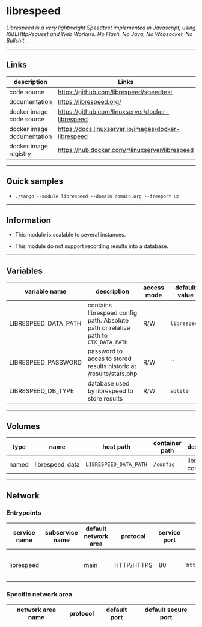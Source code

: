 # librespeed

*Librespeed is a very lightweight Speedtest implemented in Javascript, using XMLHttpRequest and Web Workers. No Flash, No Java, No Websocket, No Bullshit.*

---
## Links

|description|Links|
|-|-|
| code source | https://github.com/librespeed/speedtest |
| documentation| https://librespeed.org/ |
| docker image code source | https://github.com/linuxserver/docker-librespeed |
| docker image documentation | https://docs.linuxserver.io/images/docker-librespeed |
| docker image registry | https://hub.docker.com/r/linuxserver/librespeed |


---
## Quick samples

* `./tango --module librespeed --domain domain.org --freeport up`

---
## Information

* This module is scalable to several instances.

* This module do not support recording results into a database.

---
## Variables

|variable name|description|access mode|default value|sample value|
|-|-|-|-|-|
|LIBRESPEED_DATA_PATH|contains librespeed config path. Absolute path or relative path to `CTX_DATA_PATH`|R/W|`librespeed`|`{{$HOME}}/librespeed_data`|
|LIBRESPEED_PASSWORD|password to acces to stored results historic at /results/stats.php|R/W|``|`alpha123`|
|LIBRESPEED_DB_TYPE|database used by librespeed to store results|R/W|`sqlite`|`sqlite`|

---
## Volumes

|type|name|host path|container path|description|
|-|-|-|-|-|
|named|librespeed_data|`LIBRESPEED_DATA_PATH`|`/config`|librespeed config files|

---

## Network

### Entrypoints

|service name|subservice name|default network area|protocol|service port|URI|description|
|-|-|-|-|-|-|-|
|librespeed||main|HTTP/HTTPS|80|`http://LIBRESPEED_SUBDOMAIN.TANGO_DOMAIN/`|main librespeed access point|



### Specific network area


|network area name|protocol|default port|default secure port|
|-|-|-|-|

